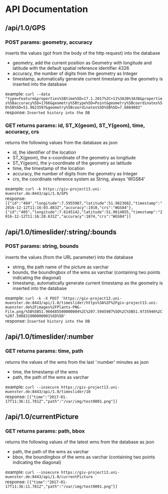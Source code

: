 # API Documentation

## /api/1.0/GPS

### POST params: geometry, accuracy

inserts the values (got from the body of the http request) into the database
- geometry, add the current position as Geometry with longitude and latitude with the default spatial reference identifier 4326
- accuracy, the number of digits from the geometry as Integer
- timestamp, automatically generate current timestamp as the geometry is inserted into the database

example: `curl --data "type=Feature&properties%5Btime%5D=17.1.2017%2C+11%3A30%3A38&properties%5Baccuracy%5D=1766&geometry%5Btype%5D=Point&geometry%5Bcoordinates%5D%5B%5D=51.9623597&geometry%5Bcoordinates%5D%5B%5D=7.6084083"`<br>
response: `Inserted history into the DB`

### GET returns params: id, ST_X(geom), ST_Y(geom), time, accuracy, crs

returns the following values from the database as json
- id, the identifier of the location
- ST_X(geom), the x-coordinate of the geometry as longitude
- ST_Y(geom), the y-coordinate of the geometry as latitude
- time, the timestamp of the location
- accuracy, the number of digits from the geometry as Integer
- crs, the coordinate reference system as String, always 'WGS84'

example: `curl -k https://giv-project13.uni-muenster.de:8443/api/1.0/GPS`<br>
response: `[{"id":"404","longitude":7.5955987,"latitude":51.9623682,"timestamp":"2016-12-12T11:16:03.883Z","accuracy":1910,"crs":"WGS84"},{"id":"405","longitude":7.6145142,"latitude":51.9614855,"timestamp":"2016-12-12T11:16:20.631Z","accuracy":1874,"crs":"WGS84"}]`

## /api/1.0/timeslider/:string/:bounds

### POST params: string, bounds

inserts the values (from the URL parameter) into the database
- string, the path name of the picture as varchar
- bounds, the boundingbox of the wms as varchar (containing two points indicating the diagonal)
- timestamp, automatically generate current timestamp as the geometry is inserted into the database

example: `curl -k -X POST 'https://giv-project13.uni-muenster.de:8443/api/1.0/timeslider/https%3A%2F%2Fgiv-project13.uni-muenster.de%2Fimages%2FPlants-PNG-File.png/%5B%5B51.960485500000004%2C%207.5945987%5D%2C%5B51.9735946%2C%207.598831000000001%5D%5D'`<br>
response: `Inserted history into the DB`

## /api/1.0/timeslider/:number

### GET returns params: time, path

returns the values of the wms from the last ':number' minutes as json
- time, the timestamp of the wms
- path, the path of the wms as varchar 

example: `curl --insecure https://giv-project13.uni-muenster.de:8443/api/1.0/timeslider/10`<br>
response: `[{"time":"2017-01-17T11:36:11.781Z","path":"/var/img/test0001.png"}]`

## /api/1.0/currentPicture

### GET returns params: path, bbox

returns the following values of the latest wms from the database as json
- path, the path of the wms as varchar
- bbox, the boundingbox of the wms as varchar (containing two points indicating the diagonal)

example: `curl --insecure https://giv-project13.uni-muenster.de:8443/api/1.0/currentPicture`<br>
response: `[{"time":"2017-01-17T11:36:11.781Z","path":"/var/img/test0001.png"}]`

